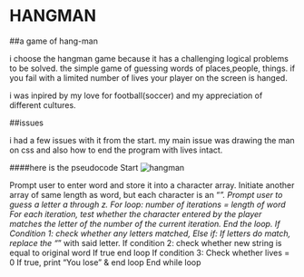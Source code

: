 # HANGMAN
##a game of hang-man



 i choose the hangman game because it has a challenging logical problems to be solved.
the simple game of guessing words of places,people, things. if you fail with a limited number of lives your player on the screen is hanged.



 i was inpired by my love for football(soccer) and my appreciation of different cultures.
 
 
 ##issues
 
 
 i had a few issues with it from the start. my main issue was drawing the man on css and also how to end the program with lives intact. 

####here is the pseudocode
Start
![hangman](https://user-images.githubusercontent.com/50152172/191031281-b89cf8da-351e-49aa-ac5a-8736155eae4b.png)



 Prompt user to enter word and store it into a character array.
 Initiate another array of same length as word, but each character is an “_”.
 Prompt user to guess a letter a through z.
 For loop: number of iterations = length of word
 For each iteration, test whether the character entered by the player matches
 the letter of the number of the current iteration.
End the loop.
 If Condition 1: check whether any letters matched,
 Else if: If letters do match,
 replace the “_” with said letter.
 If condition 2: check whether new string is equal to original word
 If true  end loop
 If condition 3: Check whether lives = 0
 If true, print “You lose” & end loop
 End while loop
 
